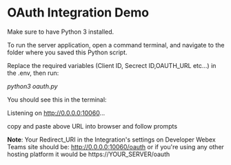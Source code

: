 # OAuth Integration Demo

Make sure to have Python 3 installed.

To run the server application, open a command terminal, and navigate to the folder where you saved this Python script. 

Replace the required variables (Client ID, Secrect ID,OAUTH_URL etc...) in the .env, then run:

*python3 oauth.py*

You should see this in the terminal:

Listening on http://0.0.0.0:10060...

copy and paste above URL into browser and follow prompts

**Note**: Your Redirect_URI in the Integration's settings on Developer Webex Teams site should be: http://0.0.0.0:10060/oauth or if you're using any other hosting platform it would be https://YOUR_SERVER/oauth
